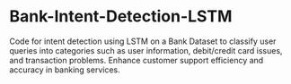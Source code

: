 # Bank-Intent-Detection-LSTM
Code for intent detection using LSTM on a Bank Dataset to classify user queries into categories such as user information, debit/credit card issues, and transaction problems. Enhance customer support efficiency and accuracy in banking services.
